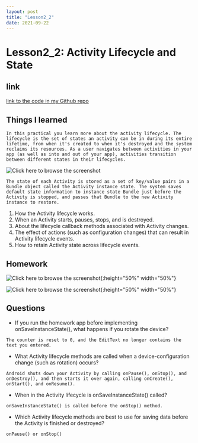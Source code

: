 ```yaml
---
layout: post
title: "Lesson2_2"
date: 2021-09-22
---
```


# Lesson2_2: Activity Lifecycle and State
## link
[link to the code in my Github repo](https://github.com/sharonzidi/cs5520_mobile_app_development)


## Things I learned
```In this practical you learn more about the activity lifecycle. The lifecycle is the set of states an activity can be in during its entire lifetime, from when it's created to when it's destroyed and the system reclaims its resources. As a user navigates between activities in your app (as well as into and out of your app), activities transition between different states in their lifecycles.```

![Click here to browse the screenshot](https://drive.google.com/file/d/1PGnvCPd8itlT_UhAigvOSPHsGjXkR2Va/view?usp=sharing)

```The state of each Activity is stored as a set of key/value pairs in a Bundle object called the Activity instance state. The system saves default state information to instance state Bundle just before the Activity is stopped, and passes that Bundle to the new Activity instance to restore.```

1. How the Activity lifecycle works.
2. When an Activity starts, pauses, stops, and is destroyed.
3. About the lifecycle callback methods associated with Activity changes.
4. The effect of actions (such as configuration changes) that can result in Activity lifecycle events.
5. How to retain Activity state across lifecycle events.


## Homework

![Click here to browse the screenshot](/cs5520_mobile_app_development/assets/images/counter_homework.png){:height="50%" width="50%"}

![Click here to browse the screenshot](/cs5520_mobile_app_development/assets/images/counter_homework2.png){:height="50%" width="50%"}

## Questions

- If you run the homework app before implementing onSaveInstanceState(), what happens if you rotate the device?

```The counter is reset to 0, and the EditText no longer contains the text you entered.```

- What Activity lifecycle methods are called when a device-configuration change (such as rotation) occurs?

```Android shuts down your Activity by calling onPause(), onStop(), and onDestroy(), and then starts it over again, calling onCreate(), onStart(), and onResume().```


- When in the Activity lifecycle is onSaveInstanceState() called?

```onSaveInstanceState() is called before the onStop() method.```

- Which Activity lifecycle methods are best to use for saving data before the Activity is finished or destroyed?

```onPause() or onStop()```


